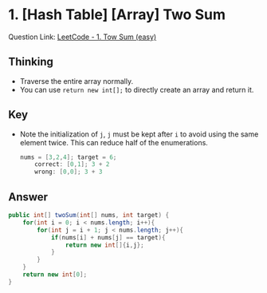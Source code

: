 # 1. [Hash Table] [Array] Two Sum

Question Link: [LeetCode - 1. Tow Sum (easy)](https://leetcode.com/problems/two-sum/)

## Thinking

- Traverse the entire array normally.
- You can use `return new int[];` to directly create an array and return it.

## Key

- Note the initialization of `j`, `j` must be kept after `i` to avoid using the same element twice. This can reduce half of the enumerations.

    ```java
    nums = [3,2,4]; target = 6;
    	correct: [0,1]; 3 + 2
    	wrong: [0,0]; 3 + 3
    ```
    

## Answer

```java
public int[] twoSum(int[] nums, int target) {
    for(int i = 0; i < nums.length; i++){
        for(int j = i + 1; j < nums.length; j++){
            if(nums[i] + nums[j] == target){
                return new int[]{i,j};
            }
        }
    }
    return new int[0];
}
```